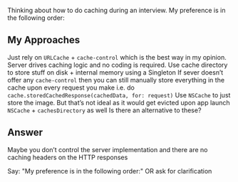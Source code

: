 Thinking about how to do caching during an interview. My preference is in the following order:

## My Approaches
Just rely on `URLCache` + `cache-control` which is the best way in my opinion. Server drives caching logic and no coding is required.
Use cache directory to store stuff on disk + internal memory using a Singleton
If sever doesn’t offer any `cache-control` then you can still manually store everything in the cache upon every request you make i.e. do `cache.storedCachedResponse(cachedData, for: request)`
Use `NSCache` to just store the image. But that’s not ideal as it would get evicted upon app launch
`NSCache` + `cachesDirectory` as well
Is there an alternative to these?

## Answer
Maybe you don’t control the server implementation and there are no caching headers on the HTTP responses

Say: "My preference is in the following order:" OR ask for clarification
